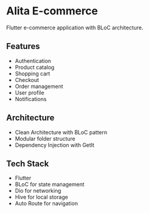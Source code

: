 # Alita E-commerce

Flutter e-commerce application with BLoC architecture.

## Features
- Authentication
- Product catalog
- Shopping cart
- Checkout
- Order management
- User profile
- Notifications

## Architecture
- Clean Architecture with BLoC pattern
- Modular folder structure
- Dependency Injection with GetIt

## Tech Stack
- Flutter
- BLoC for state management
- Dio for networking
- Hive for local storage
- Auto Route for navigation

